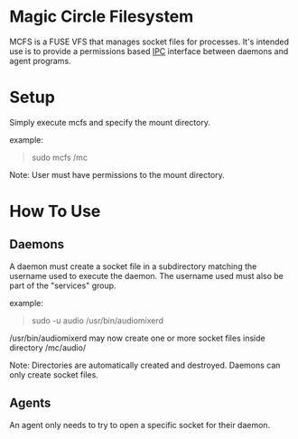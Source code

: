 # Magic Circle Filesystem
MCFS is a FUSE VFS that manages socket files for processes.  It's intended use is to provide a permissions based [IPC](https://en.wikipedia.org/wiki/Inter-process_communication) interface between daemons and agent programs.

# Setup
Simply execute mcfs and specify the mount directory.

example:
> sudo mcfs /mc

Note: User must have permissions to the mount directory.

# How To Use
## Daemons
A daemon must create a socket file in a subdirectory matching the username used to execute the daemon.  The username used must also be part of the "services" group.

example:
> sudo -u audio /usr/bin/audiomixerd

/usr/bin/audiomixerd may now create one or more socket files inside directory /mc/audio/

  Note: Directories are automatically created and destroyed.  Daemons can only create socket files.

## Agents
An agent only needs to try to open a specific socket for their daemon.
